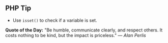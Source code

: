 ## PHP Tip
- Use `isset()` to check if a variable is set.  

**Quote of the Day:** "Be humble, communicate clearly, and respect others. It costs nothing to be kind, but the impact is priceless." — *Alan Perlis*  
